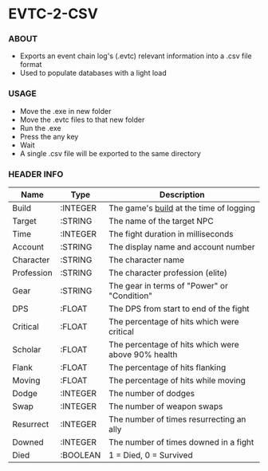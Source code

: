 # EVTC-2-CSV

### ABOUT
* Exports an event chain log's (.evtc) relevant information into a .csv file format
* Used to populate databases with a light load

### USAGE
* Move the .exe in new folder
* Move the .evtc files to that new folder
* Run the .exe
* Press the any key
* Wait
* A single .csv file will be exported to the same directory

### HEADER INFO
|Name|Type|Description|
|----|----|-----------|
|Build|:INTEGER|The game's [build](https://api.guildwars2.com/v2/build) at the time of logging
|Target|:STRING|The name of the target NPC
|Time|:INTEGER|The fight duration in milliseconds
|Account|:STRING|The display name and account number
|Character|:STRING|The character name
|Profession|:STRING|The character profession (elite)
|Gear|:STRING|The gear in terms of "Power" or "Condition"
|DPS|:FLOAT|The DPS from start to end of the fight
|Critical|:FLOAT|The percentage of hits which were critical
|Scholar|:FLOAT|The percentage of hits which were above 90% health
|Flank|:FLOAT|The percentage of hits flanking
|Moving|:FLOAT|The percentage of hits while moving
|Dodge|:INTEGER|The number of dodges
|Swap|:INTEGER|The number of weapon swaps
|Resurrect|:INTEGER|The number of times resurrecting an ally
|Downed|:INTEGER|The number of times downed in a fight
|Died|:BOOLEAN|1 = Died, 0 = Survived
